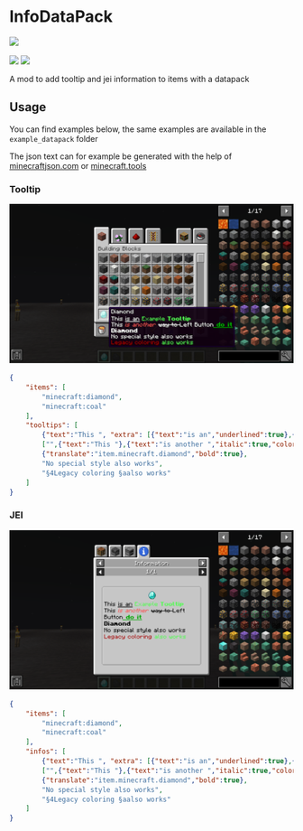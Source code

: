 # InfoDataPack
<a href="https://github.com/GoryMoon/InfoDataPack/actions/workflows/ci.yml"><img src="https://img.shields.io/github/workflow/status/GoryMoon/InfoDataPack/Java%20CI" /></a>

<a href="https://www.curseforge.com/minecraft/mc-mods/infodatapack"><img src="http://cf.way2muchnoise.eu/full_infodatapack_downloads.svg" /></a>
<a href="https://www.curseforge.com/minecraft/mc-mods/infodatapack"><img src="http://cf.way2muchnoise.eu/versions/infodatapack_all.svg" /></a>

A mod to add tooltip and jei information to items with a datapack

## Usage
You can find examples below, the same examples are available in the `example_datapack` folder

The json text can for example be generated with the help of [minecraftjson.com](https://minecraftjson.com) or [minecraft.tools](https://minecraft.tools/en/json_text.php)

### Tooltip
![Tooltip image](.github/images/tooltip.png)
```json
{
    "items": [
        "minecraft:diamond",
        "minecraft:coal"
    ],
    "tooltips": [
        {"text":"This ", "extra": [{"text":"is an","underlined":true},{"text":" Example ","color":"green"},{"text":"Tooltip","bold":true,"color":"green"}]},
        ["",{"text":"This "},{"text":"is another ","italic":true,"color":"red"},{"text":"way to ","strikethrough":true},{"keybind":"key.attack"},{"text":" do it","bold":true,"underlined":true,"color":"dark_green"}],
        {"translate":"item.minecraft.diamond","bold":true},
        "No special style also works",
        "§4Legacy coloring §aalso works"
    ]
}
```

### JEI
![Tooltip image](.github/images/jei_info.png)
```json
{
    "items": [
        "minecraft:diamond",
        "minecraft:coal"
    ],
    "infos": [
        {"text":"This ", "extra": [{"text":"is an","underlined":true},{"text":" Example ","color":"green"},{"text":"Tooltip","bold":true,"color":"green"}]},
        ["",{"text":"This "},{"text":"is another ","italic":true,"color":"red"},{"text":"way to ","strikethrough":true},{"keybind":"key.attack"},{"text":" do it","bold":true,"underlined":true,"color":"dark_green"}],
        {"translate":"item.minecraft.diamond","bold":true},
        "No special style also works",
        "§4Legacy coloring §aalso works"
    ]
}
```
